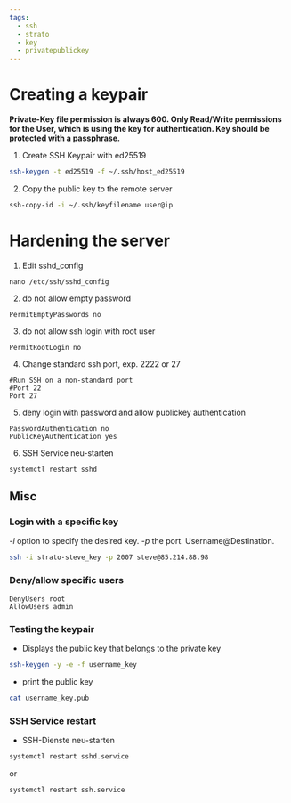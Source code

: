 ```yaml
---
tags:
  - ssh
  - strato
  - key
  - privatepublickey
---
```

# Creating a keypair 


**Private-Key file permission is always 600. Only Read/Write permissions for the User, which is using the key for authentication. Key should be protected with a passphrase.**

1. Create SSH Keypair with ed25519
```bash
ssh-keygen -t ed25519 -f ~/.ssh/host_ed25519
```
2. Copy the public key to the remote server  
```bash
ssh-copy-id -i ~/.ssh/keyfilename user@ip
```
# Hardening the server
1. Edit sshd_config 
```shell 
nano /etc/ssh/sshd_config
```
2. do not allow empty password 
```plaintext
PermitEmptyPasswords no
```
3. do not allow ssh login with root user 
```
PermitRootLogin no
```
4. Change standard ssh port, exp. 2222 or 27 
```plaintext
#Run SSH on a non-standard port
#Port 22
Port 27
```
5. deny login with password and allow publickey authentication  
```plaintext
PasswordAuthentication no
PublicKeyAuthentication yes
```
6. SSH Service neu-starten 
```shell
systemctl restart sshd
```
## Misc 
### Login with a specific key 
*-i* option to specify the desired key. *-p* the port. Username@Destination.
```bash
ssh -i strato-steve_key -p 2007 steve@85.214.88.98
```
### Deny/allow specific users 
```plaintext
DenyUsers root 
AllowUsers admin
```
### Testing the keypair 
- Displays the public key that belongs to the private key
```bash
ssh-keygen -y -e -f username_key
```
- print the public key 
```bash
cat username_key.pub
```
### SSH Service restart
- SSH-Dienste neu-starten 
```bash 
systemctl restart sshd.service
```
or 
```bash
systemctl restart ssh.service
```